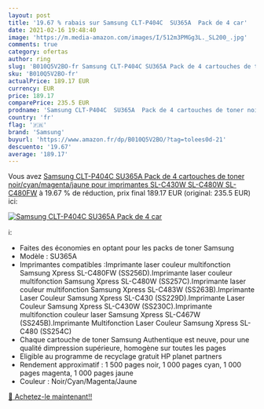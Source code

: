 ```yaml
---
layout: post
title: '19.67 % rabais sur Samsung CLT-P404C  SU365A  Pack de 4 car'
date: 2021-02-16 19:48:40
image: 'https://m.media-amazon.com/images/I/512m3PMGg3L._SL200_.jpg'
comments: true
category: ofertas
author: ring
slug: 'B010Q5V2BO-fr Samsung CLT-P404C SU365A Pack de 4 cartouches de toner...'
sku: 'B010Q5V2BO-fr'
actualPrice: 189.17 EUR
currency: EUR
price: 189.17
comparePrice: 235.5 EUR
prodname: 'Samsung CLT-P404C  SU365A  Pack de 4 cartouches de toner noir/cyan/magenta/jaune  pour imprimantes SL-C430W  SL-C480W  SL-C480FW'
country: 'fr'
flag: '🇫🇷'
brand: 'Samsung'
buyurl: 'https://www.amazon.fr/dp/B010Q5V2BO/?tag=tolees0d-21'
descuento: '19.67'
average: '189.17'
---
```


Vous avez [Samsung CLT-P404C  SU365A  Pack de 4 cartouches de toner noir/cyan/magenta/jaune  pour imprimantes SL-C430W  SL-C480W  SL-C480FW](https://www.amazon.fr/dp/B010Q5V2BO/?tag=tolees0d-21)  à  19.67 % de réduction, prix final  189.17 EUR (original: 235.5 EUR) ici:

[![Samsung CLT-P404C  SU365A  Pack de 4 car](https://m.media-amazon.com/images/I/512m3PMGg3L._SL200_.jpg)](https://www.amazon.fr/dp/B010Q5V2BO/?tag=tolees0d-21)

ℹ️:

- Faites des économies en optant pour les packs de toner Samsung
- Modèle : SU365A
- Imprimantes compatibles :Imprimante laser couleur multifonction Samsung Xpress SL-C480FW (SS256D).Imprimante laser couleur multifonction Samsung Xpress SL-C480W (SS257C).Imprimante laser couleur multifonction Samsung Xpress SL-C483W (SS263B).Imprimante Laser Couleur Samsung Xpress SL-C430 (SS229D).Imprimante Laser Couleur Samsung Xpress SL-C430W (SS230C).Imprimante multifonction couleur laser Samsung Xpress SL-C467W (SS245B).Imprimante Multifonction Laser Couleur Samsung Xpress SL-C480 (SS254C)
- Chaque cartouche de toner Samsung Authentique est neuve, pour une qualité dimpression supérieure, homogène sur toutes les pages
- Eligible au programme de recyclage gratuit HP planet partners
- Rendement approximatif : 1 500 pages noir, 1 000 pages cyan, 1 000 pages magenta, 1 000 pages jaune
- Couleur : Noir/Cyan/Magenta/Jaune

[🛒 Achetez-le maintenant!!](https://www.amazon.fr/dp/B010Q5V2BO/?tag=tolees0d-21)
